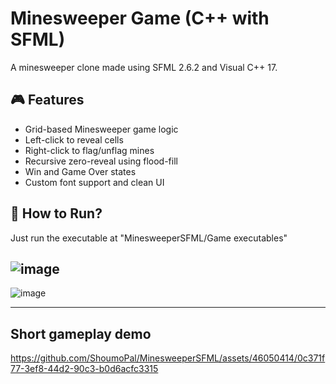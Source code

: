 # Minesweeper Game (C++ with SFML)
 A minesweeper clone made using SFML 2.6.2 and Visual C++ 17.

## 🎮 Features

- Grid-based Minesweeper game logic
- Left-click to reveal cells
- Right-click to flag/unflag mines
- Recursive zero-reveal using flood-fill
- Win and Game Over states
- Custom font support and clean UI

## 🚀 How to Run?

Just run the executable at "MinesweeperSFML/Game executables"

![image](https://github.com/user-attachments/assets/5f2deda2-d399-46bd-adf3-d6e6e06de760)
---
![image](https://github.com/user-attachments/assets/79a339a1-1331-4ac0-bc32-3f770b6a42bd)

---

## Short gameplay demo

https://github.com/ShoumoPal/MinesweeperSFML/assets/46050414/0c371f77-3ef8-44d2-90c3-b0d6acfc3315

